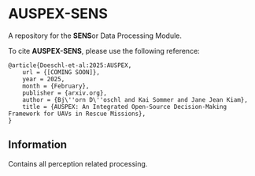 # AUSPEX-SENS
A repository for the **SENS**or Data Processing Module.

To cite **AUSPEX-SENS**, please use the following reference: 
```
@article{Doeschl-et-al:2025:AUSPEX,
    url = {[COMING SOON]},
    year = 2025,
    month = {February},
    publisher = {arxiv.org},
    author = {Bj\''orn D\''oschl and Kai Sommer and Jane Jean Kiam},
    title = {AUSPEX: An Integrated Open-Source Decision-Making Framework for UAVs in Rescue Missions},
}
```

## Information

Contains all perception related processing.
